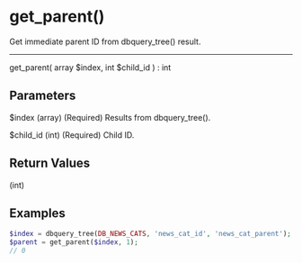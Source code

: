 # get_parent()

Get immediate parent ID from dbquery_tree() result.

---

get_parent( array $index, int $child_id ) : int

## Parameters

$index (array) (Required) Results from dbquery_tree().

$child_id (int) (Required) Child ID.

## Return Values

(int)

## Examples

```php
$index = dbquery_tree(DB_NEWS_CATS, 'news_cat_id', 'news_cat_parent');
$parent = get_parent($index, 1);
// 0
```
